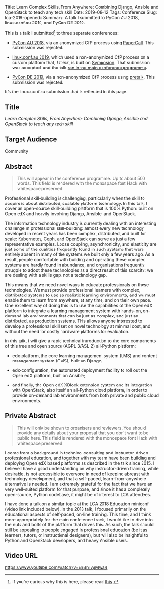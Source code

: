 Title: Learn Complex Skills, From Anywhere: Combining Django, Ansible and OpenStack to teach any tech skill
Date: 2019-08-12
Tags: Conference
Slug: lca-2019-openedx
Summary: A talk I submitted to PyCon AU 2018, linux.conf.au 2019, and PyCon DE 2019.

This is a talk I submitted[^1] to three separate conferences:

* [PyCon AU 2018](https://2018.pycon-au.org/), via an anonymized CfP
  process using [PaperCall](https://www.papercall.io/). This
  submission was rejected.

* [linux.conf.au 2019](https://2019.linux.conf.au/), which used a
  non-anonymized CfP process on a custom platform that, _I think,_ is
  built on [Symposion](https://symposion.readthedocs.io/). That
  submission was accepted, and the talk [ran in the main conference
  programme]({filename}../presentations/lca2019-openedx.md).

* [PyCon DE 2019](https://de.pycon.org/), via a non-anonymized CfP
  process using [pretalx](https://pretalx.com/). This
  submission was rejected.

It’s the linux.conf.au submission that is reflected in this page.

## Title

_Learn Complex Skills, From Anywhere: Combining Django, Ansible and
OpenStack to teach any tech skill_

## Target Audience

Community

## Abstract

> This will appear in the conference programme. Up to about 500
> words. This field is rendered with the monospace font Hack with
> whitespace preserved

Professional skill-building is challenging, particularly when the
skill to acquire is about distributed, scalable platform
technology. In this talk, I cover an open-source skill-building
platform that is 100% Python: built on Open edX and heavily involving
Django, Ansible, and OpenStack.

The information technology industry is currently dealing with an
interesting challenge in professional skill-building: almost every new
technology developed in recent years has been complex, distributed,
and built for scale: Kubernetes, Ceph, and OpenStack can serve as just
a few representative examples. Loose coupling, asynchronicity, and
elasticity are just some of the qualities frequently found in such
systems that were entirely absent in many of the systems we built only
a few years ago. As a result, people comfortable with building and
operating these complex systems are hardly found in abundance, and
organisations frequently struggle to adopt these technologies as a
direct result of this scarcity: we are dealing with a skills gap, not
a technology gap.

This means that we need novel ways to educate professionals on these
technologies. We must provide professional learners with complex,
distributed systems to use as realistic learning environments, and we
must enable them to learn from anywhere, at any time, and on their own
pace. One excellent way of doing this is to use the capabilities of
the Open edX platform to integrate a learning management system with
hands-on, on-demand lab environments that can be just as complex, and
just as distributed, as production systems. This allows anyone
interested to develop a professional skill set on novel technology at
minimal cost, and without the need for costly hardware platforms for
evaluation.

In this talk, I will give a rapid technical introduction to the core
components of this free and open source (AGPL 3/ASL 2) all-Python
platform:

* edx-platform, the core learning management system (LMS) and content
  management system (CMS), built on Django;

* edx-configuration, the automated deployment facility to roll out the
  Open edX platform, built on Ansible;

* and finally, the Open edX XBlock extension system and its
  integration with OpenStack, also itself an all-Python cloud
  platform, in order to provide on-demand lab environments from both
  private and public cloud environments.

## Private Abstract

> This will only be shown to organisers and reviewers. You should
> provide any details about your proposal that you don't want to be
> public here. This field is rendered with the monospace font Hack
> with whitespace preserved

I come from a background in technical consulting and instructor-driven
professional education, and together with my team have been building
and deploying Open edX based platforms as described in the talk
since 2015. I believe I have a good understanding on why
instructor-driven training, while desirable, is not accessible to
everyone in need of keeping abreast with technology development, and
that a self-paced, learn-from-anywhere alternative is needed. I am
extremely grateful for the fact that we have an very well-suited
platform for that purpose, and since it has a completely open-source,
Python codebase, it might be of interest to LCA attendees.

I have done a talk on a similar topic at the LCA 2018 Education
miniconf (video link included below). In the 2018 talk, I focused
primarily on the educational aspects of self-paced, on-line
training. This time, and I think more appropriately for the main
conference track, I would like to dive into the nuts and bolts of the
platform that drives this. As such, the talk should still be appealing
to people engaged in professional education (be it as learners,
tutors, or instructional designers), but will also be insightful to
Python and OpenStack developers, and heavy Ansible users.

## Video URL

<https://www.youtube.com/watch?v=E8BhTAjMwa4> 



[^1]: If you’re curious why this is here, please read
    [this]({filename}../../blog/talk-submissions.md).
